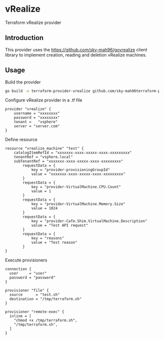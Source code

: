 # vRealize
Terraform vRealize provider

## Introduction
This provider uses the https://github.com/sky-mah96/govrealize client library to implement creation, reading and deletion vRealize machines.

## Usage
Build the provider
```bash
go build -o terraform-provider-vrealize github.com/sky-mah96terraform-provider-vrealize && cp terraform-provider-vrealize /usr/local/terraform/
```
Configure vRealize provider in a .tf file
```golang
provider "vrealize" {
	username = "xxxxxxxx"
	password = "xxxxxxxx"
	tenant =   "vsphere"
	server = "server.com"
}
```
Define resource
```golang
resource "vrealize_machine" "test" {
    catalogItemRefId = "xxxxxxx-xxxx-xxxxx-xxxx-xxxxxxxxx"
    tenantRef = "vsphere.local"
    subTenantRef = "xxxxxxx-xxxx-xxxxx-xxxx-xxxxxxxxx"
		requestData = {
			key = "provider-provisioningGroupId"
			value = "xxxxxxx-xxxx-xxxxx-xxxx-xxxxxxxxx"
		}
		requestData = {
			key = "provider-VirtualMachine.CPU.Count"
			value = 1
		}
		requestData = {
			key = "provider-VirtualMachine.Memory.Size"
			value = 1024
		}
		requestData = {
			key = "provider-Cafe.Shim.VirtualMachine.Description"
			value = "Test API request"
		}
		requestData = {
			key = "reasons"
			value = "Test reason"
		}
}
```
Execute provisioners
```golang
connection {
  user     = "user"
  password = "password"
}

provisioner "file" {
  source      = "test.sh"
  destination = "/tmp/terraform.sh"
}

provisioner "remote-exec" {
  inline = [
    "chmod +x /tmp/terraform.sh",
    "/tmp/terraform.sh",
  ]
}
```
